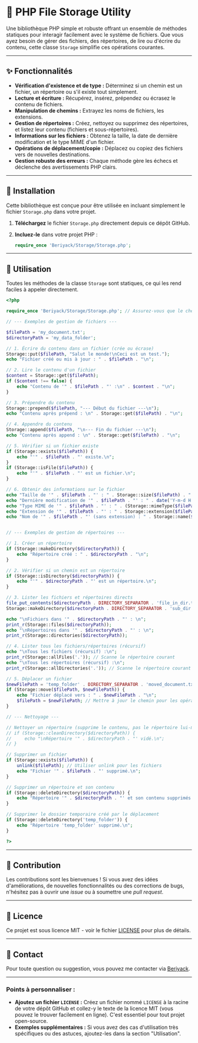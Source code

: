 # 📂 PHP File Storage Utility

[](https://opensource.org/licenses/MIT)

Une bibliothèque PHP simple et robuste offrant un ensemble de méthodes statiques pour interagir facilement avec le système de fichiers. Que vous ayez besoin de gérer des fichiers, des répertoires, de lire ou d'écrire du contenu, cette classe `Storage` simplifie ces opérations courantes.

-----

## ✨ Fonctionnalités

  * **Vérification d'existence et de type :** Déterminez si un chemin est un fichier, un répertoire ou s'il existe tout simplement.
  * **Lecture et écriture :** Récupérez, insérez, prépendez ou écrasez le contenu de fichiers.
  * **Manipulation de chemins :** Extrayez les noms de fichiers, les extensions.
  * **Gestion de répertoires :** Créez, nettoyez ou supprimez des répertoires, et listez leur contenu (fichiers et sous-répertoires).
  * **Informations sur les fichiers :** Obtenez la taille, la date de dernière modification et le type MIME d'un fichier.
  * **Opérations de déplacement/copie :** Déplacez ou copiez des fichiers vers de nouvelles destinations.
  * **Gestion robuste des erreurs :** Chaque méthode gère les échecs et déclenche des avertissements PHP clairs.

-----

## 🚀 Installation

Cette bibliothèque est conçue pour être utilisée en incluant simplement le fichier `Storage.php` dans votre projet.

1.  **Téléchargez** le fichier `Storage.php` directement depuis ce dépôt GitHub.

2.  **Incluez-le** dans votre projet PHP :

    ```php
    require_once 'Beriyack/Storage/Storage.php';
    ```

-----

## 📖 Utilisation

Toutes les méthodes de la classe `Storage` sont statiques, ce qui les rend faciles à appeler directement.

```php
<?php

require_once 'Beriyack/Storage/Storage.php'; // Assurez-vous que le chemin est correct

// --- Exemples de gestion de fichiers ---

$filePath = 'my_document.txt';
$directoryPath = 'my_data_folder';

// 1. Écrire du contenu dans un fichier (crée ou écrase)
Storage::put($filePath, "Salut le monde!\nCeci est un test.");
echo "Fichier créé ou mis à jour : " . $filePath . "\n";

// 2. Lire le contenu d'un fichier
$content = Storage::get($filePath);
if ($content !== false) {
    echo "Contenu de '" . $filePath . "' :\n" . $content . "\n";
}

// 3. Prépendre du contenu
Storage::prepend($filePath, "--- Début du fichier ---\n");
echo "Contenu après prépend : \n" . Storage::get($filePath) . "\n";

// 4. Appendre du contenu
Storage::append($filePath, "\n--- Fin du fichier ---\n");
echo "Contenu après append : \n" . Storage::get($filePath) . "\n";

// 5. Vérifier si un fichier existe
if (Storage::exists($filePath)) {
    echo "'" . $filePath . "' existe.\n";
}
if (Storage::isFile($filePath)) {
    echo "'" . $filePath . "' est un fichier.\n";
}

// 6. Obtenir des informations sur le fichier
echo "Taille de '" . $filePath . "' : " . Storage::size($filePath) . " octets\n";
echo "Dernière modification de '" . $filePath . "' : " . date('Y-m-d H:i:s', Storage::lastModified($filePath)) . "\n";
echo "Type MIME de '" . $filePath . "' : " . (Storage::mimeType($filePath) ?: 'Inconnu') . "\n";
echo "Extension de '" . $filePath . "' : " . Storage::extension($filePath) . "\n";
echo "Nom de '" . $filePath . "' (sans extension) : " . Storage::name($filePath) . "\n";


// --- Exemples de gestion de répertoires ---

// 1. Créer un répertoire
if (Storage::makeDirectory($directoryPath)) {
    echo "Répertoire créé : " . $directoryPath . "\n";
}

// 2. Vérifier si un chemin est un répertoire
if (Storage::isDirectory($directoryPath)) {
    echo "'" . $directoryPath . "' est un répertoire.\n";
}

// 3. Lister les fichiers et répertoires directs
file_put_contents($directoryPath . DIRECTORY_SEPARATOR . 'file_in_dir.txt', 'Contenu');
Storage::makeDirectory($directoryPath . DIRECTORY_SEPARATOR . 'sub_dir');

echo "\nFichiers dans '" . $directoryPath . "' : \n";
print_r(Storage::files($directoryPath));
echo "\nRépertoires dans '" . $directoryPath . "' : \n";
print_r(Storage::directories($directoryPath));

// 4. Lister tous les fichiers/répertoires (récursif)
echo "\nTous les fichiers (récursif) :\n";
print_r(Storage::allFiles('.')); // Scanne le répertoire courant
echo "\nTous les répertoires (récursif) :\n";
print_r(Storage::allDirectories('.')); // Scanne le répertoire courant

// 5. Déplacer un fichier
$newFilePath = 'temp_folder' . DIRECTORY_SEPARATOR . 'moved_document.txt';
if (Storage::move($filePath, $newFilePath)) {
    echo "Fichier déplacé vers : " . $newFilePath . "\n";
    $filePath = $newFilePath; // Mettre à jour le chemin pour les opérations futures
}

// --- Nettoyage ---

// Nettoyer un répertoire (supprime le contenu, pas le répertoire lui-même)
// if (Storage::cleanDirectory($directoryPath)) {
//     echo "\nRépertoire '" . $directoryPath . "' vidé.\n";
// }

// Supprimer un fichier
if (Storage::exists($filePath)) {
    unlink($filePath); // Utiliser unlink pour les fichiers
    echo "Fichier '" . $filePath . "' supprimé.\n";
}

// Supprimer un répertoire et son contenu
if (Storage::deleteDirectory($directoryPath)) {
    echo "Répertoire '" . $directoryPath . "' et son contenu supprimés.\n";
}

// Supprimer le dossier temporaire créé par le déplacement
if (Storage::deleteDirectory('temp_folder')) {
    echo "Répertoire 'temp_folder' supprimé.\n";
}

?>
```

-----

## 🤝 Contribution

Les contributions sont les bienvenues \! Si vous avez des idées d'améliorations, de nouvelles fonctionnalités ou des corrections de bugs, n'hésitez pas à ouvrir une *issue* ou à soumettre une *pull request*.

-----

## 📄 Licence

Ce projet est sous licence MIT - voir le fichier [LICENSE](https://www.google.com/search?q=LICENSE) pour plus de détails.

-----

## 📧 Contact

Pour toute question ou suggestion, vous pouvez me contacter via [Beriyack](https://github.com/Beriyack).

-----

### Points à personnaliser :

  * **Ajoutez un fichier `LICENSE` :** Créez un fichier nommé `LICENSE` à la racine de votre dépôt GitHub et collez-y le texte de la licence MIT (vous pouvez le trouver facilement en ligne). C'est essentiel pour tout projet open-source.
  * **Exemples supplémentaires :** Si vous avez des cas d'utilisation très spécifiques ou des astuces, ajoutez-les dans la section "Utilisation".